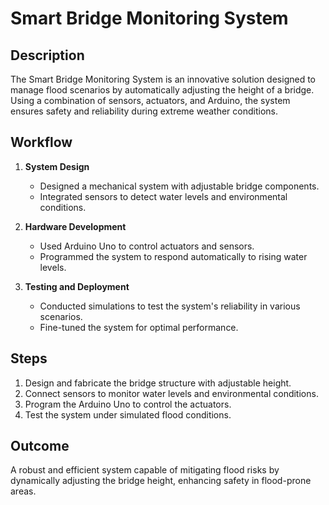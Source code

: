# Smart Bridge Monitoring System

## Description
The Smart Bridge Monitoring System is an innovative solution designed to manage flood scenarios by automatically adjusting the height of a bridge. Using a combination of sensors, actuators, and Arduino, the system ensures safety and reliability during extreme weather conditions.

## Workflow
1. **System Design**  
   - Designed a mechanical system with adjustable bridge components.  
   - Integrated sensors to detect water levels and environmental conditions.

2. **Hardware Development**  
   - Used Arduino Uno to control actuators and sensors.  
   - Programmed the system to respond automatically to rising water levels.

3. **Testing and Deployment**  
   - Conducted simulations to test the system's reliability in various scenarios.  
   - Fine-tuned the system for optimal performance.

## Steps
1. Design and fabricate the bridge structure with adjustable height.
2. Connect sensors to monitor water levels and environmental conditions.
3. Program the Arduino Uno to control the actuators.
4. Test the system under simulated flood conditions.

## Outcome
A robust and efficient system capable of mitigating flood risks by dynamically adjusting the bridge height, enhancing safety in flood-prone areas.
